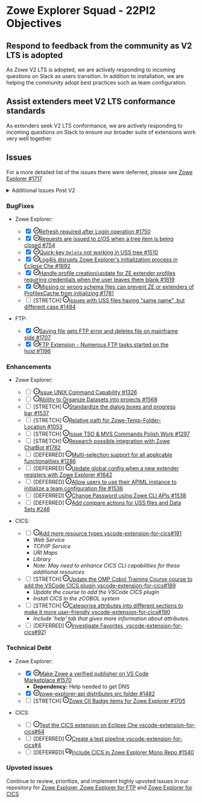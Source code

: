 # Zowe Explorer Squad - 22PI2 Objectives

## Respond to feedback from the community as V2 LTS is adopted

As Zowe V2 LTS is adopted, we are actively responding to incoming questions on Slack as users transition. In addition to installation, we are helping the community adopt best practices such as team configuration.

## Assist extenders meet V2 LTS conformance standards

As extenders seek V2 LTS conformance, we are actively responding to incoming questions on Slack to ensure our broader suite of extensions work very well together.

## Issues

For a more detailed list of the issues there were deferred, please see [Zowe Explorer #1717](https://github.com/zowe/vscode-extension-for-zowe/issues/1717)

<td class="d-block comment-body markdown-body  js-comment-body">
          <details>
 <summary>Additional Issues Post V2</summary>
<ul class="contains-task-list">
<li class="task-list-item enabled position-relative border-right-0" draggable="false">
  <input type="checkbox" id="" class="task-list-item-checkbox" checked=""> <span class="reference"><svg class="octicon octicon-issue-closed closed mr-1" title="Closed" viewBox="0 0 16 16" version="1.1" width="16" height="16" aria-hidden="true"><path d="M11.28 6.78a.75.75 0 00-1.06-1.06L7.25 8.69 5.78 7.22a.75.75 0 00-1.06 1.06l2 2a.75.75 0 001.06 0l3.5-3.5z"></path><path fill-rule="evenodd" d="M16 8A8 8 0 110 8a8 8 0 0116 0zm-1.5 0a6.5 6.5 0 11-13 0 6.5 6.5 0 0113 0z"></path></svg><a class="issue-link js-issue-link ghh-issue-x tooltipstered" data-error-text="Failed to load title" data-id="1193784468" data-permission-text="Title is private" data-url="https://github.com/zowe/vscode-extension-for-zowe/issues/1732" data-hovercard-type="issue" href="https://github.com/zowe/vscode-extension-for-zowe/issues/1732" style="box-shadow: transparent 0px 0px;">Error encountered when saving USS file<span class="issue-shorthand">&nbsp;#1732</span></a></span></li>
<li class="task-list-item enabled position-relative border-right-0">
  <input type="checkbox" id="" class="task-list-item-checkbox" checked=""> <span class="reference"><svg class="octicon octicon-git-merge merged color-fg-done mr-1" title="Merged" viewBox="0 0 16 16" version="1.1" width="16" height="16" aria-hidden="true"><path fill-rule="evenodd" d="M5 3.254V3.25v.005a.75.75 0 110-.005v.004zm.45 1.9a2.25 2.25 0 10-1.95.218v5.256a2.25 2.25 0 101.5 0V7.123A5.735 5.735 0 009.25 9h1.378a2.251 2.251 0 100-1.5H9.25a4.25 4.25 0 01-3.8-2.346zM12.75 9a.75.75 0 100-1.5.75.75 0 000 1.5zm-8.5 4.5a.75.75 0 100-1.5.75.75 0 000 1.5z"></path></svg><a class="issue-link js-issue-link ghh-issue-x tooltipstered" data-error-text="Failed to load title" data-id="1175507279" data-permission-text="Title is private" data-url="https://github.com/zowe/vscode-extension-for-zowe/issues/1701" data-hovercard-type="pull_request" href="https://github.com/zowe/vscode-extension-for-zowe/pull/1701" style="box-shadow: transparent 0px 0px;">Fix error showing when opening a job file for extenders<span class="issue-shorthand">&nbsp;#1701</span></a></span></li>
<li class="task-list-item enabled position-relative border-right-0">
  <input type="checkbox" id="" class="task-list-item-checkbox" checked=""> <span class="reference"><svg class="octicon octicon-git-merge merged color-fg-done mr-1" title="Merged" viewBox="0 0 16 16" version="1.1" width="16" height="16" aria-hidden="true"><path fill-rule="evenodd" d="M5 3.254V3.25v.005a.75.75 0 110-.005v.004zm.45 1.9a2.25 2.25 0 10-1.95.218v5.256a2.25 2.25 0 101.5 0V7.123A5.735 5.735 0 009.25 9h1.378a2.251 2.251 0 100-1.5H9.25a4.25 4.25 0 01-3.8-2.346zM12.75 9a.75.75 0 100-1.5.75.75 0 000 1.5zm-8.5 4.5a.75.75 0 100-1.5.75.75 0 000 1.5z"></path></svg><a class="issue-link js-issue-link ghh-issue-x tooltipstered" data-error-text="Failed to load title" data-id="1225441870" data-permission-text="Title is private" data-url="https://github.com/zowe/vscode-extension-for-zowe/issues/1780" data-hovercard-type="pull_request" href="https://github.com/zowe/vscode-extension-for-zowe/pull/1780" style="box-shadow: transparent 0px 0px;">Remove duplicate jobs for extenders<span class="issue-shorthand">&nbsp;#1780</span></a></span></li>
<li class="task-list-item enabled position-relative border-right-0">
  <input type="checkbox" id="" class="task-list-item-checkbox" checked=""> <span class="reference"><svg class="octicon octicon-issue-closed closed mr-1" title="Closed" viewBox="0 0 16 16" version="1.1" width="16" height="16" aria-hidden="true"><path d="M11.28 6.78a.75.75 0 00-1.06-1.06L7.25 8.69 5.78 7.22a.75.75 0 00-1.06 1.06l2 2a.75.75 0 001.06 0l3.5-3.5z"></path><path fill-rule="evenodd" d="M16 8A8 8 0 110 8a8 8 0 0116 0zm-1.5 0a6.5 6.5 0 11-13 0 6.5 6.5 0 0113 0z"></path></svg><a class="issue-link js-issue-link ghh-issue-x tooltipstered" data-error-text="Failed to load title" data-id="1228566873" data-permission-text="Title is private" data-url="https://github.com/zowe/vscode-extension-for-zowe/issues/1789" data-hovercard-type="issue" href="https://github.com/zowe/vscode-extension-for-zowe/issues/1789" style="box-shadow: transparent 0px 0px;">Zowe CLI V2 - Cannot set properties of undefined (setting 'encodings')<span class="issue-shorthand">&nbsp;#1789</span></a></span></li>
<li class="task-list-item enabled position-relative border-right-0">
  <input type="checkbox" id="" class="task-list-item-checkbox" checked=""> <span class="reference"><svg class="octicon octicon-issue-closed closed mr-1" title="Closed" viewBox="0 0 16 16" version="1.1" width="16" height="16" aria-hidden="true"><path d="M11.28 6.78a.75.75 0 00-1.06-1.06L7.25 8.69 5.78 7.22a.75.75 0 00-1.06 1.06l2 2a.75.75 0 001.06 0l3.5-3.5z"></path><path fill-rule="evenodd" d="M16 8A8 8 0 110 8a8 8 0 0116 0zm-1.5 0a6.5 6.5 0 11-13 0 6.5 6.5 0 0113 0z"></path></svg><a class="issue-link js-issue-link ghh-issue-x tooltipstered" data-error-text="Failed to load title" data-id="1220731720" data-permission-text="Title is private" data-url="https://github.com/zowe/vscode-extension-for-zowe/issues/1774" data-hovercard-type="issue" href="https://github.com/zowe/vscode-extension-for-zowe/issues/1774" style="box-shadow: transparent 0px 0px;">Add Session Profile broken in Theia<span class="issue-shorthand">&nbsp;#1774</span></a></span></li>
<li class="task-list-item enabled position-relative border-right-0">
  <input type="checkbox" id="" class="task-list-item-checkbox" checked=""> <span class="reference"><svg class="octicon octicon-git-merge merged color-fg-done mr-1" title="Merged" viewBox="0 0 16 16" version="1.1" width="16" height="16" aria-hidden="true"><path fill-rule="evenodd" d="M5 3.254V3.25v.005a.75.75 0 110-.005v.004zm.45 1.9a2.25 2.25 0 10-1.95.218v5.256a2.25 2.25 0 101.5 0V7.123A5.735 5.735 0 009.25 9h1.378a2.251 2.251 0 100-1.5H9.25a4.25 4.25 0 01-3.8-2.346zM12.75 9a.75.75 0 100-1.5.75.75 0 000 1.5zm-8.5 4.5a.75.75 0 100-1.5.75.75 0 000 1.5z"></path></svg><a class="issue-link js-issue-link ghh-issue-x tooltipstered" data-error-text="Failed to load title" data-id="1223441892" data-permission-text="Title is private" data-url="https://github.com/zowe/vscode-extension-for-zowe/issues/1776" data-hovercard-type="pull_request" href="https://github.com/zowe/vscode-extension-for-zowe/pull/1776" style="box-shadow: transparent 0px 0px;">Improve activation errors and team config logging<span class="issue-shorthand">&nbsp;#1776</span></a></span></li>
<li class="task-list-item enabled position-relative border-right-0">
  <input type="checkbox" id="" class="task-list-item-checkbox" checked=""> FTP: <span class="reference"><svg class="octicon octicon-git-merge merged color-fg-done mr-1" title="Merged" viewBox="0 0 16 16" version="1.1" width="16" height="16" aria-hidden="true"><path fill-rule="evenodd" d="M5 3.254V3.25v.005a.75.75 0 110-.005v.004zm.45 1.9a2.25 2.25 0 10-1.95.218v5.256a2.25 2.25 0 101.5 0V7.123A5.735 5.735 0 009.25 9h1.378a2.251 2.251 0 100-1.5H9.25a4.25 4.25 0 01-3.8-2.346zM12.75 9a.75.75 0 100-1.5.75.75 0 000 1.5zm-8.5 4.5a.75.75 0 100-1.5.75.75 0 000 1.5z"></path></svg><a class="issue-link js-issue-link ghh-issue-x tooltipstered" data-error-text="Failed to load title" data-id="1238314163" data-permission-text="Title is private" data-url="https://github.com/zowe/vscode-extension-for-zowe/issues/1813" data-hovercard-type="pull_request" href="https://github.com/zowe/vscode-extension-for-zowe/pull/1813" style="box-shadow: transparent 0px 0px;">fix uss etag<span class="issue-shorthand">&nbsp;#1813</span></a></span></li>
<li class="task-list-item enabled position-relative border-right-0">
  <input type="checkbox" id="" class="task-list-item-checkbox" checked=""> <span class="reference"><svg class="octicon octicon-git-merge merged color-fg-done mr-1" title="Merged" viewBox="0 0 16 16" version="1.1" width="16" height="16" aria-hidden="true"><path fill-rule="evenodd" d="M5 3.254V3.25v.005a.75.75 0 110-.005v.004zm.45 1.9a2.25 2.25 0 10-1.95.218v5.256a2.25 2.25 0 101.5 0V7.123A5.735 5.735 0 009.25 9h1.378a2.251 2.251 0 100-1.5H9.25a4.25 4.25 0 01-3.8-2.346zM12.75 9a.75.75 0 100-1.5.75.75 0 000 1.5zm-8.5 4.5a.75.75 0 100-1.5.75.75 0 000 1.5z"></path></svg><a class="issue-link js-issue-link ghh-issue-x tooltipstered" data-error-text="Failed to load title" data-id="1234076584" data-permission-text="Title is private" data-url="https://github.com/zowe/vscode-extension-for-zowe/issues/1801" data-hovercard-type="pull_request" href="https://github.com/zowe/vscode-extension-for-zowe/pull/1801" style="box-shadow: transparent 0px 0px;">TSO fix for using config file<span class="issue-shorthand">&nbsp;#1801</span></a></span></li>
<li class="task-list-item enabled position-relative border-right-0">
  <input type="checkbox" id="" class="task-list-item-checkbox" checked=""> <span class="reference"><svg class="octicon octicon-git-merge merged color-fg-done mr-1" title="Merged" viewBox="0 0 16 16" version="1.1" width="16" height="16" aria-hidden="true"><path fill-rule="evenodd" d="M5 3.254V3.25v.005a.75.75 0 110-.005v.004zm.45 1.9a2.25 2.25 0 10-1.95.218v5.256a2.25 2.25 0 101.5 0V7.123A5.735 5.735 0 009.25 9h1.378a2.251 2.251 0 100-1.5H9.25a4.25 4.25 0 01-3.8-2.346zM12.75 9a.75.75 0 100-1.5.75.75 0 000 1.5zm-8.5 4.5a.75.75 0 100-1.5.75.75 0 000 1.5z"></path></svg><a class="issue-link js-issue-link ghh-issue-x tooltipstered" data-error-text="Failed to load title" data-id="1234364834" data-permission-text="Title is private" data-url="https://github.com/zowe/vscode-extension-for-zowe/issues/1803" data-hovercard-type="pull_request" href="https://github.com/zowe/vscode-extension-for-zowe/pull/1803" style="box-shadow: transparent 0px 0px;">fix(profiles): Avoid replacing the <code>loadedConfig</code> in favor of using <code>getZoweDir</code><span class="issue-shorthand">&nbsp;#1803</span></a></span></li>
<li class="task-list-item enabled position-relative border-right-0">
  <input type="checkbox" id="" class="task-list-item-checkbox" checked=""> <span class="reference"><svg class="octicon octicon-git-merge merged color-fg-done mr-1" title="Merged" viewBox="0 0 16 16" version="1.1" width="16" height="16" aria-hidden="true"><path fill-rule="evenodd" d="M5 3.254V3.25v.005a.75.75 0 110-.005v.004zm.45 1.9a2.25 2.25 0 10-1.95.218v5.256a2.25 2.25 0 101.5 0V7.123A5.735 5.735 0 009.25 9h1.378a2.251 2.251 0 100-1.5H9.25a4.25 4.25 0 01-3.8-2.346zM12.75 9a.75.75 0 100-1.5.75.75 0 000 1.5zm-8.5 4.5a.75.75 0 100-1.5.75.75 0 000 1.5z"></path></svg><a class="issue-link js-issue-link ghh-issue-x tooltipstered" data-error-text="Failed to load title" data-id="1237367093" data-permission-text="Title is private" data-url="https://github.com/zowe/vscode-extension-for-zowe/issues/1811" data-hovercard-type="pull_request" href="https://github.com/zowe/vscode-extension-for-zowe/pull/1811" style="box-shadow: transparent 0px 0px;">fix(uss-tree): Fix <code>getSessionNode</code> from USS tree<span class="issue-shorthand">&nbsp;#1811</span></a></span></li>
<li class="task-list-item enabled position-relative border-right-0">
  <input type="checkbox" id="" class="task-list-item-checkbox" checked=""> <span class="reference"><svg class="octicon octicon-git-merge merged color-fg-done mr-1" title="Merged" viewBox="0 0 16 16" version="1.1" width="16" height="16" aria-hidden="true"><path fill-rule="evenodd" d="M5 3.254V3.25v.005a.75.75 0 110-.005v.004zm.45 1.9a2.25 2.25 0 10-1.95.218v5.256a2.25 2.25 0 101.5 0V7.123A5.735 5.735 0 009.25 9h1.378a2.251 2.251 0 100-1.5H9.25a4.25 4.25 0 01-3.8-2.346zM12.75 9a.75.75 0 100-1.5.75.75 0 000 1.5zm-8.5 4.5a.75.75 0 100-1.5.75.75 0 000 1.5z"></path></svg><a class="issue-link js-issue-link ghh-issue-x tooltipstered" data-error-text="Failed to load title" data-id="1245615658" data-permission-text="Title is private" data-url="https://github.com/zowe/vscode-extension-for-zowe/issues/1819" data-hovercard-type="pull_request" href="https://github.com/zowe/vscode-extension-for-zowe/pull/1819" style="box-shadow: transparent 0px 0px;">fix(vuln): Update dev dependencies<span class="issue-shorthand">&nbsp;#1819</span></a></span></li>
<li class="task-list-item enabled position-relative border-right-0">
  <input type="checkbox" id="" class="task-list-item-checkbox" checked=""> <span class="reference"><svg class="octicon octicon-git-merge merged color-fg-done mr-1" title="Merged" viewBox="0 0 16 16" version="1.1" width="16" height="16" aria-hidden="true"><path fill-rule="evenodd" d="M5 3.254V3.25v.005a.75.75 0 110-.005v.004zm.45 1.9a2.25 2.25 0 10-1.95.218v5.256a2.25 2.25 0 101.5 0V7.123A5.735 5.735 0 009.25 9h1.378a2.251 2.251 0 100-1.5H9.25a4.25 4.25 0 01-3.8-2.346zM12.75 9a.75.75 0 100-1.5.75.75 0 000 1.5zm-8.5 4.5a.75.75 0 100-1.5.75.75 0 000 1.5z"></path></svg><a class="issue-link js-issue-link ghh-issue-x tooltipstered" data-error-text="Failed to load title" data-id="1253538641" data-permission-text="Title is private" data-url="https://github.com/zowe/vscode-extension-for-zowe/issues/1824" data-hovercard-type="pull_request" href="https://github.com/zowe/vscode-extension-for-zowe/pull/1824" style="box-shadow: transparent 0px 0px;">fix(validate profile) Extra space in the dialog box text<span class="issue-shorthand">&nbsp;#1824</span></a></span></li>
<li class="task-list-item enabled position-relative border-right-0">
  <input type="checkbox" id="" class="task-list-item-checkbox" checked=""> <span class="reference"><svg class="octicon octicon-git-merge merged color-fg-done mr-1" title="Merged" viewBox="0 0 16 16" version="1.1" width="16" height="16" aria-hidden="true"><path fill-rule="evenodd" d="M5 3.254V3.25v.005a.75.75 0 110-.005v.004zm.45 1.9a2.25 2.25 0 10-1.95.218v5.256a2.25 2.25 0 101.5 0V7.123A5.735 5.735 0 009.25 9h1.378a2.251 2.251 0 100-1.5H9.25a4.25 4.25 0 01-3.8-2.346zM12.75 9a.75.75 0 100-1.5.75.75 0 000 1.5zm-8.5 4.5a.75.75 0 100-1.5.75.75 0 000 1.5z"></path></svg><a class="issue-link js-issue-link ghh-issue-x tooltipstered" data-error-text="Failed to load title" data-id="1251185659" data-permission-text="Title is private" data-url="https://github.com/zowe/vscode-extension-for-zowe/issues/1823" data-hovercard-type="pull_request" href="https://github.com/zowe/vscode-extension-for-zowe/pull/1823" style="box-shadow: transparent 0px 0px;">Fix credentials not being saved to Profile Cache<span class="issue-shorthand">&nbsp;#1823</span></a></span></li>
<li class="task-list-item enabled position-relative border-right-0">
  <input type="checkbox" id="" class="task-list-item-checkbox" checked=""> <span class="reference"><svg class="octicon octicon-git-merge merged color-fg-done mr-1" title="Merged" viewBox="0 0 16 16" version="1.1" width="16" height="16" aria-hidden="true"><path fill-rule="evenodd" d="M5 3.254V3.25v.005a.75.75 0 110-.005v.004zm.45 1.9a2.25 2.25 0 10-1.95.218v5.256a2.25 2.25 0 101.5 0V7.123A5.735 5.735 0 009.25 9h1.378a2.251 2.251 0 100-1.5H9.25a4.25 4.25 0 01-3.8-2.346zM12.75 9a.75.75 0 100-1.5.75.75 0 000 1.5zm-8.5 4.5a.75.75 0 100-1.5.75.75 0 000 1.5z"></path></svg><a class="issue-link js-issue-link ghh-issue-x tooltipstered" data-error-text="Failed to load title" data-id="1249688370" data-permission-text="Title is private" data-url="https://github.com/zowe/vscode-extension-for-zowe/issues/1822" data-hovercard-type="pull_request" href="https://github.com/zowe/vscode-extension-for-zowe/pull/1822" style="box-shadow: transparent 0px 0px;">Add pop up message for Che refresh issue<span class="issue-shorthand">&nbsp;#1822</span></a></span></li>
<li class="task-list-item enabled position-relative border-right-0">
  <input type="checkbox" id="" class="task-list-item-checkbox" checked=""> <span class="reference"><svg class="octicon octicon-git-merge merged color-fg-done mr-1" title="Merged" viewBox="0 0 16 16" version="1.1" width="16" height="16" aria-hidden="true"><path fill-rule="evenodd" d="M5 3.254V3.25v.005a.75.75 0 110-.005v.004zm.45 1.9a2.25 2.25 0 10-1.95.218v5.256a2.25 2.25 0 101.5 0V7.123A5.735 5.735 0 009.25 9h1.378a2.251 2.251 0 100-1.5H9.25a4.25 4.25 0 01-3.8-2.346zM12.75 9a.75.75 0 100-1.5.75.75 0 000 1.5zm-8.5 4.5a.75.75 0 100-1.5.75.75 0 000 1.5z"></path></svg><a class="issue-link js-issue-link ghh-issue-x tooltipstered" data-error-text="Failed to load title" data-id="1247957540" data-permission-text="Title is private" data-url="https://github.com/zowe/vscode-extension-for-zowe/issues/1821" data-hovercard-type="pull_request" href="https://github.com/zowe/vscode-extension-for-zowe/pull/1821" style="box-shadow: transparent 0px 0px;">fix(uss-tree) Quick-key Delete not working in USS tree #1510<span class="issue-shorthand">&nbsp;#1821</span></a></span></li>
<li class="task-list-item enabled position-relative border-right-0">
  <input type="checkbox" id="" class="task-list-item-checkbox" checked=""> <span class="reference"><svg class="octicon octicon-issue-closed closed mr-1" title="Closed" viewBox="0 0 16 16" version="1.1" width="16" height="16" aria-hidden="true"><path d="M11.28 6.78a.75.75 0 00-1.06-1.06L7.25 8.69 5.78 7.22a.75.75 0 00-1.06 1.06l2 2a.75.75 0 001.06 0l3.5-3.5z"></path><path fill-rule="evenodd" d="M16 8A8 8 0 110 8a8 8 0 0116 0zm-1.5 0a6.5 6.5 0 11-13 0 6.5 6.5 0 0113 0z"></path></svg><a class="issue-link js-issue-link ghh-issue-x tooltipstered" data-error-text="Failed to load title" data-id="1130905092" data-permission-text="Title is private" data-url="https://github.com/zowe/vscode-extension-for-zowe/issues/1665" data-hovercard-type="issue" href="https://github.com/zowe/vscode-extension-for-zowe/issues/1665" style="box-shadow: transparent 0px 0px;">Theia test breaking with Theia 1.22.1<span class="issue-shorthand">&nbsp;#1665</span></a></span></li>
<li class="task-list-item enabled position-relative border-right-0">
  <input type="checkbox" id="" class="task-list-item-checkbox" checked=""> <span class="reference"><svg class="octicon octicon-issue-closed closed mr-1" title="Closed" viewBox="0 0 16 16" version="1.1" width="16" height="16" aria-hidden="true"><path d="M11.28 6.78a.75.75 0 00-1.06-1.06L7.25 8.69 5.78 7.22a.75.75 0 00-1.06 1.06l2 2a.75.75 0 001.06 0l3.5-3.5z"></path><path fill-rule="evenodd" d="M16 8A8 8 0 110 8a8 8 0 0116 0zm-1.5 0a6.5 6.5 0 11-13 0 6.5 6.5 0 0113 0z"></path></svg><a class="issue-link js-issue-link ghh-issue-x tooltipstered" data-error-text="Failed to load title" data-id="1264975155" data-permission-text="Title is private" data-url="https://github.com/zowe/vscode-extension-for-zowe/issues/1840" data-hovercard-type="issue" href="https://github.com/zowe/vscode-extension-for-zowe/issues/1840" style="box-shadow: transparent 0px 0px;">APIML token always stored in plain text after a login operation<span class="issue-shorthand">&nbsp;#1840</span></a></span></li>
<li class="task-list-item enabled position-relative border-right-0">
  <input type="checkbox" id="" class="task-list-item-checkbox" checked=""> <span class="reference"><svg class="octicon octicon-issue-closed closed mr-1" title="Closed" viewBox="0 0 16 16" version="1.1" width="16" height="16" aria-hidden="true"><path d="M11.28 6.78a.75.75 0 00-1.06-1.06L7.25 8.69 5.78 7.22a.75.75 0 00-1.06 1.06l2 2a.75.75 0 001.06 0l3.5-3.5z"></path><path fill-rule="evenodd" d="M16 8A8 8 0 110 8a8 8 0 0116 0zm-1.5 0a6.5 6.5 0 11-13 0 6.5 6.5 0 0113 0z"></path></svg><a class="issue-link js-issue-link ghh-issue-x tooltipstered" data-error-text="Failed to load title" data-id="1261768728" data-permission-text="Title is private" data-url="https://github.com/zowe/vscode-extension-for-zowe/issues/1827" data-hovercard-type="issue" href="https://github.com/zowe/vscode-extension-for-zowe/issues/1827" style="box-shadow: transparent 0px 0px;">Prevent errors when <code>promptCredentials</code> operation is cancelled<span class="issue-shorthand">&nbsp;#1827</span></a></span></li>
<li class="task-list-item enabled position-relative border-right-0">
  <input type="checkbox" id="" class="task-list-item-checkbox" checked=""> <span class="reference"><svg class="octicon octicon-issue-closed closed mr-1" title="Closed" viewBox="0 0 16 16" version="1.1" width="16" height="16" aria-hidden="true"><path d="M11.28 6.78a.75.75 0 00-1.06-1.06L7.25 8.69 5.78 7.22a.75.75 0 00-1.06 1.06l2 2a.75.75 0 001.06 0l3.5-3.5z"></path><path fill-rule="evenodd" d="M16 8A8 8 0 110 8a8 8 0 0116 0zm-1.5 0a6.5 6.5 0 11-13 0 6.5 6.5 0 0113 0z"></path></svg><a class="issue-link js-issue-link ghh-issue-x tooltipstered" data-error-text="Failed to load title" data-id="1235537761" data-permission-text="Title is private" data-url="https://github.com/zowe/vscode-extension-for-zowe/issues/1804" data-hovercard-type="issue" href="https://github.com/zowe/vscode-extension-for-zowe/issues/1804" style="box-shadow: transparent 0px 0px;">Update profile does not work when non-secure credentials are missing in the first place<span class="issue-shorthand">&nbsp;#1804</span></a></span></li>
<li class="task-list-item enabled position-relative border-right-0">
  <input type="checkbox" id="" class="task-list-item-checkbox" checked=""> <span class="reference"><svg class="octicon octicon-issue-closed closed mr-1" title="Closed" viewBox="0 0 16 16" version="1.1" width="16" height="16" aria-hidden="true"><path d="M11.28 6.78a.75.75 0 00-1.06-1.06L7.25 8.69 5.78 7.22a.75.75 0 00-1.06 1.06l2 2a.75.75 0 001.06 0l3.5-3.5z"></path><path fill-rule="evenodd" d="M16 8A8 8 0 110 8a8 8 0 0116 0zm-1.5 0a6.5 6.5 0 11-13 0 6.5 6.5 0 0113 0z"></path></svg><a class="issue-link js-issue-link ghh-issue-x tooltipstered" data-error-text="Failed to load title" data-id="1257006639" data-permission-text="Title is private" data-url="https://github.com/zowe/vscode-extension-for-zowe/issues/1826" data-hovercard-type="issue" href="https://github.com/zowe/vscode-extension-for-zowe/issues/1826" style="box-shadow: transparent 0px 0px;">zowe.extRefresh keybinding is conflicting with existing keybindings <span class="issue-shorthand">&nbsp;#1826</span></a></span></li>
<li class="task-list-item enabled position-relative border-right-0">
  <input type="checkbox" id="" class="task-list-item-checkbox" checked=""> <span class="reference"><svg class="octicon octicon-issue-closed closed mr-1" title="Closed" viewBox="0 0 16 16" version="1.1" width="16" height="16" aria-hidden="true"><path d="M11.28 6.78a.75.75 0 00-1.06-1.06L7.25 8.69 5.78 7.22a.75.75 0 00-1.06 1.06l2 2a.75.75 0 001.06 0l3.5-3.5z"></path><path fill-rule="evenodd" d="M16 8A8 8 0 110 8a8 8 0 0116 0zm-1.5 0a6.5 6.5 0 11-13 0 6.5 6.5 0 0113 0z"></path></svg><a class="issue-link js-issue-link ghh-issue-x tooltipstered" data-error-text="Failed to load title" data-id="1209002179" data-permission-text="Title is private" data-url="https://github.com/zowe/vscode-extension-for-zowe/issues/1751" data-hovercard-type="issue" href="https://github.com/zowe/vscode-extension-for-zowe/issues/1751" style="box-shadow: transparent 0px 0px;">Submitted job hyperlink will not open for v2 profile that hasn't been in Jobs tree yet<span class="issue-shorthand">&nbsp;#1751</span></a></span></li>
<li class="task-list-item enabled position-relative border-right-0">
  <input type="checkbox" id="" class="task-list-item-checkbox" checked=""> <span class="reference"><svg class="octicon octicon-issue-closed closed mr-1" title="Closed" viewBox="0 0 16 16" version="1.1" width="16" height="16" aria-hidden="true"><path d="M11.28 6.78a.75.75 0 00-1.06-1.06L7.25 8.69 5.78 7.22a.75.75 0 00-1.06 1.06l2 2a.75.75 0 001.06 0l3.5-3.5z"></path><path fill-rule="evenodd" d="M16 8A8 8 0 110 8a8 8 0 0116 0zm-1.5 0a6.5 6.5 0 11-13 0 6.5 6.5 0 0113 0z"></path></svg><a class="issue-link js-issue-link ghh-issue-x tooltipstered" data-error-text="Failed to load title" data-id="1232945654" data-permission-text="Title is private" data-url="https://github.com/zowe/vscode-extension-for-zowe/issues/1799" data-hovercard-type="issue" href="https://github.com/zowe/vscode-extension-for-zowe/issues/1799" style="box-shadow: transparent 0px 0px;">Update Credentials does not load new password into profiles cache with v2 profiles<span class="issue-shorthand">&nbsp;#1799</span></a></span></li>
<li class="task-list-item enabled position-relative border-right-0">
  <input type="checkbox" id="" class="task-list-item-checkbox" checked=""> <span class="reference"><svg class="octicon octicon-issue-closed closed mr-1" title="Closed" viewBox="0 0 16 16" version="1.1" width="16" height="16" aria-hidden="true"><path d="M11.28 6.78a.75.75 0 00-1.06-1.06L7.25 8.69 5.78 7.22a.75.75 0 00-1.06 1.06l2 2a.75.75 0 001.06 0l3.5-3.5z"></path><path fill-rule="evenodd" d="M16 8A8 8 0 110 8a8 8 0 0116 0zm-1.5 0a6.5 6.5 0 11-13 0 6.5 6.5 0 0113 0z"></path></svg><a class="issue-link js-issue-link ghh-issue-x tooltipstered" data-error-text="Failed to load title" data-id="1264990351" data-permission-text="Title is private" data-url="https://github.com/zowe/vscode-extension-for-zowe/issues/1842" data-hovercard-type="issue" href="https://github.com/zowe/vscode-extension-for-zowe/issues/1842" style="box-shadow: transparent 0px 0px;">ZE-API(imperative-import): Use the imperative instance provided by the CLI package<span class="issue-shorthand">&nbsp;#1842</span></a></span></li>
<li class="task-list-item enabled position-relative border-right-0">
  <input type="checkbox" id="" class="task-list-item-checkbox" checked=""> <span class="reference"><svg class="octicon octicon-issue-closed closed mr-1" title="Closed" viewBox="0 0 16 16" version="1.1" width="16" height="16" aria-hidden="true"><path d="M11.28 6.78a.75.75 0 00-1.06-1.06L7.25 8.69 5.78 7.22a.75.75 0 00-1.06 1.06l2 2a.75.75 0 001.06 0l3.5-3.5z"></path><path fill-rule="evenodd" d="M16 8A8 8 0 110 8a8 8 0 0116 0zm-1.5 0a6.5 6.5 0 11-13 0 6.5 6.5 0 0113 0z"></path></svg><a class="issue-link js-issue-link ghh-issue-x tooltipstered" data-error-text="Failed to load title" data-id="1264987878" data-permission-text="Title is private" data-url="https://github.com/zowe/vscode-extension-for-zowe/issues/1841" data-hovercard-type="issue" href="https://github.com/zowe/vscode-extension-for-zowe/issues/1841" style="box-shadow: transparent 0px 0px;">ZE-API(license): License file should be included as par of the deliverable<span class="issue-shorthand">&nbsp;#1841</span></a></span></li>
<li class="task-list-item enabled position-relative border-right-0">
  <input type="checkbox" id="" class="task-list-item-checkbox" checked=""> <span class="reference"><svg class="octicon octicon-git-merge merged color-fg-done mr-1" title="Merged" viewBox="0 0 16 16" version="1.1" width="16" height="16" aria-hidden="true"><path fill-rule="evenodd" d="M5 3.254V3.25v.005a.75.75 0 110-.005v.004zm.45 1.9a2.25 2.25 0 10-1.95.218v5.256a2.25 2.25 0 101.5 0V7.123A5.735 5.735 0 009.25 9h1.378a2.251 2.251 0 100-1.5H9.25a4.25 4.25 0 01-3.8-2.346zM12.75 9a.75.75 0 100-1.5.75.75 0 000 1.5zm-8.5 4.5a.75.75 0 100-1.5.75.75 0 000 1.5z"></path></svg><a class="issue-link js-issue-link ghh-issue-x tooltipstered" data-error-text="Failed to load title" data-id="1263884977" data-permission-text="Title is private" data-url="https://github.com/zowe/vscode-extension-for-zowe/issues/1837" data-hovercard-type="pull_request" href="https://github.com/zowe/vscode-extension-for-zowe/pull/1837" style="box-shadow: transparent 0px 0px;">feat: Refresh JES spool file content via menu action<span class="issue-shorthand">&nbsp;#1837</span></a></span></li>
</ul>
</details>
<h3 dir="auto">BugFixes</h3>
<ul dir="auto">
<li>
<p dir="auto">Zowe Explorer:</p>
<ul class="contains-task-list">
<li class="task-list-item enabled position-relative border-right-0" draggable="false">
  <input type="checkbox" id="" class="task-list-item-checkbox" checked=""> <span class="reference"><svg class="octicon octicon-issue-closed closed mr-1" title="Closed" viewBox="0 0 16 16" version="1.1" width="16" height="16" aria-hidden="true"><path d="M11.28 6.78a.75.75 0 00-1.06-1.06L7.25 8.69 5.78 7.22a.75.75 0 00-1.06 1.06l2 2a.75.75 0 001.06 0l3.5-3.5z"></path><path fill-rule="evenodd" d="M16 8A8 8 0 110 8a8 8 0 0116 0zm-1.5 0a6.5 6.5 0 11-13 0 6.5 6.5 0 0113 0z"></path></svg><a class="issue-link js-issue-link ghh-issue-x tooltipstered" data-error-text="Failed to load title" data-id="1207022349" data-permission-text="Title is private" data-url="https://github.com/zowe/vscode-extension-for-zowe/issues/1750" data-hovercard-type="issue" href="https://github.com/zowe/vscode-extension-for-zowe/issues/1750" style="box-shadow: transparent 0px 0px;">Refresh required after Login operation<span class="issue-shorthand">&nbsp;#1750</span></a></span></li>
<li class="task-list-item enabled position-relative border-right-0" draggable="false">
  <input type="checkbox" id="" class="task-list-item-checkbox" checked=""> <span class="reference"><svg class="octicon octicon-issue-closed closed mr-1" title="Closed" viewBox="0 0 16 16" version="1.1" width="16" height="16" aria-hidden="true"><path d="M11.28 6.78a.75.75 0 00-1.06-1.06L7.25 8.69 5.78 7.22a.75.75 0 00-1.06 1.06l2 2a.75.75 0 001.06 0l3.5-3.5z"></path><path fill-rule="evenodd" d="M16 8A8 8 0 110 8a8 8 0 0116 0zm-1.5 0a6.5 6.5 0 11-13 0 6.5 6.5 0 0113 0z"></path></svg><a class="issue-link js-issue-link ghh-issue-x tooltipstered" data-error-text="Failed to load title" data-id="609141774" data-permission-text="Title is private" data-url="https://github.com/zowe/vscode-extension-for-zowe/issues/754" data-hovercard-type="issue" href="https://github.com/zowe/vscode-extension-for-zowe/issues/754" style="box-shadow: transparent 0px 0px;">Requests are issued to z/OS when a tree item is being closed<span class="issue-shorthand">&nbsp;#754</span></a></span></li>
<li class="task-list-item enabled position-relative border-right-0" draggable="false">
  <input type="checkbox" id="" class="task-list-item-checkbox" checked=""> <span class="reference"><svg class="octicon octicon-issue-closed closed mr-1" title="Closed" viewBox="0 0 16 16" version="1.1" width="16" height="16" aria-hidden="true"><path d="M11.28 6.78a.75.75 0 00-1.06-1.06L7.25 8.69 5.78 7.22a.75.75 0 00-1.06 1.06l2 2a.75.75 0 001.06 0l3.5-3.5z"></path><path fill-rule="evenodd" d="M16 8A8 8 0 110 8a8 8 0 0116 0zm-1.5 0a6.5 6.5 0 11-13 0 6.5 6.5 0 0113 0z"></path></svg><a class="issue-link js-issue-link ghh-issue-x tooltipstered" data-error-text="Failed to load title" data-id="1012561938" data-permission-text="Title is private" data-url="https://github.com/zowe/vscode-extension-for-zowe/issues/1510" data-hovercard-type="issue" href="https://github.com/zowe/vscode-extension-for-zowe/issues/1510" style="box-shadow: transparent 0px 0px;">Quick-key <code>Delete</code> not working in USS tree<span class="issue-shorthand">&nbsp;#1510</span></a></span></li>
<li class="task-list-item enabled position-relative border-right-0">
  <input type="checkbox" id="" class="task-list-item-checkbox" checked=""> <span class="reference"><svg class="octicon octicon-issue-closed closed mr-1" title="Closed" viewBox="0 0 16 16" version="1.1" width="16" height="16" aria-hidden="true"><path d="M11.28 6.78a.75.75 0 00-1.06-1.06L7.25 8.69 5.78 7.22a.75.75 0 00-1.06 1.06l2 2a.75.75 0 001.06 0l3.5-3.5z"></path><path fill-rule="evenodd" d="M16 8A8 8 0 110 8a8 8 0 0116 0zm-1.5 0a6.5 6.5 0 11-13 0 6.5 6.5 0 0113 0z"></path></svg><a class="issue-link js-issue-link ghh-issue-x tooltipstered" data-error-text="Failed to load title" data-id="1162874193" data-permission-text="Title is private" data-url="https://github.com/zowe/vscode-extension-for-zowe/issues/1692" data-hovercard-type="issue" href="https://github.com/zowe/vscode-extension-for-zowe/issues/1692" style="box-shadow: transparent 0px 0px;">Log4js disrupts Zowe Explorer's initialization process in Eclipse Che<span class="issue-shorthand">&nbsp;#1692</span></a></span></li>
<li class="task-list-item enabled position-relative border-right-0">
  <input type="checkbox" id="" class="task-list-item-checkbox" checked=""> <span class="reference"><svg class="octicon octicon-issue-closed closed mr-1" title="Closed" viewBox="0 0 16 16" version="1.1" width="16" height="16" aria-hidden="true"><path d="M11.28 6.78a.75.75 0 00-1.06-1.06L7.25 8.69 5.78 7.22a.75.75 0 00-1.06 1.06l2 2a.75.75 0 001.06 0l3.5-3.5z"></path><path fill-rule="evenodd" d="M16 8A8 8 0 110 8a8 8 0 0116 0zm-1.5 0a6.5 6.5 0 11-13 0 6.5 6.5 0 0113 0z"></path></svg><a class="issue-link js-issue-link ghh-issue-x tooltipstered" data-error-text="Failed to load title" data-id="1086864208" data-permission-text="Title is private" data-url="https://github.com/zowe/vscode-extension-for-zowe/issues/1619" data-hovercard-type="issue" href="https://github.com/zowe/vscode-extension-for-zowe/issues/1619" style="box-shadow: transparent 0px 0px;">Handle profile creation/update for ZE extender profiles requiring credentials when the user leaves them blank<span class="issue-shorthand">&nbsp;#1619</span></a></span></li>
<li class="task-list-item enabled position-relative border-right-0">
  <input type="checkbox" id="" class="task-list-item-checkbox" checked=""> <span class="reference"><svg class="octicon octicon-issue-closed closed mr-1" title="Closed" viewBox="0 0 16 16" version="1.1" width="16" height="16" aria-hidden="true"><path d="M11.28 6.78a.75.75 0 00-1.06-1.06L7.25 8.69 5.78 7.22a.75.75 0 00-1.06 1.06l2 2a.75.75 0 001.06 0l3.5-3.5z"></path><path fill-rule="evenodd" d="M16 8A8 8 0 110 8a8 8 0 0116 0zm-1.5 0a6.5 6.5 0 11-13 0 6.5 6.5 0 0113 0z"></path></svg><a class="issue-link js-issue-link ghh-issue-x tooltipstered" data-error-text="Failed to load title" data-id="1227105088" data-permission-text="Title is private" data-url="https://github.com/zowe/vscode-extension-for-zowe/issues/1781" data-hovercard-type="issue" href="https://github.com/zowe/vscode-extension-for-zowe/issues/1781" style="box-shadow: transparent 0px 0px;">Missing or wrong schema files can prevent ZE or extenders of ProfilesCache from initializing<span class="issue-shorthand">&nbsp;#1781</span></a></span></li>
<li class="task-list-item enabled position-relative border-right-0">
  <input type="checkbox" id="" class="task-list-item-checkbox"> [STRETCH] <span class="reference"><svg class="octicon octicon-issue-opened open mr-1" title="Open" viewBox="0 0 16 16" version="1.1" width="16" height="16" aria-hidden="true"><path d="M8 9.5a1.5 1.5 0 100-3 1.5 1.5 0 000 3z"></path><path fill-rule="evenodd" d="M8 0a8 8 0 100 16A8 8 0 008 0zM1.5 8a6.5 6.5 0 1113 0 6.5 6.5 0 01-13 0z"></path></svg><a class="issue-link js-issue-link ghh-issue-x tooltipstered" data-error-text="Failed to load title" data-id="992864020" data-permission-text="Title is private" data-url="https://github.com/zowe/vscode-extension-for-zowe/issues/1484" data-hovercard-type="issue" href="https://github.com/zowe/vscode-extension-for-zowe/issues/1484" style="box-shadow: transparent 0px 0px;">Issues with USS files having "same name", but different case<span class="issue-shorthand">&nbsp;#1484</span></a></span></li>
</ul>
</li>
<li>
<p dir="auto">FTP:</p>
<ul class="contains-task-list">
<li class="task-list-item enabled position-relative border-right-0">
  <input type="checkbox" id="" class="task-list-item-checkbox" checked=""> <span class="reference"><svg class="octicon octicon-issue-closed closed mr-1" title="Closed" viewBox="0 0 16 16" version="1.1" width="16" height="16" aria-hidden="true"><path d="M11.28 6.78a.75.75 0 00-1.06-1.06L7.25 8.69 5.78 7.22a.75.75 0 00-1.06 1.06l2 2a.75.75 0 001.06 0l3.5-3.5z"></path><path fill-rule="evenodd" d="M16 8A8 8 0 110 8a8 8 0 0116 0zm-1.5 0a6.5 6.5 0 11-13 0 6.5 6.5 0 0113 0z"></path></svg><a class="issue-link js-issue-link ghh-issue-x tooltipstered" data-error-text="Failed to load title" data-id="1179858571" data-permission-text="Title is private" data-url="https://github.com/zowe/vscode-extension-for-zowe/issues/1707" data-hovercard-type="issue" href="https://github.com/zowe/vscode-extension-for-zowe/issues/1707" style="box-shadow: transparent 0px 0px;">Saving file gets FTP error and deletes file on mainframe side<span class="issue-shorthand">&nbsp;#1707</span></a></span></li>
<li class="task-list-item enabled position-relative border-right-0">
  <input type="checkbox" id="" class="task-list-item-checkbox" checked=""> <span class="reference"><svg class="octicon octicon-issue-closed closed mr-1" title="Closed" viewBox="0 0 16 16" version="1.1" width="16" height="16" aria-hidden="true"><path d="M11.28 6.78a.75.75 0 00-1.06-1.06L7.25 8.69 5.78 7.22a.75.75 0 00-1.06 1.06l2 2a.75.75 0 001.06 0l3.5-3.5z"></path><path fill-rule="evenodd" d="M16 8A8 8 0 110 8a8 8 0 0116 0zm-1.5 0a6.5 6.5 0 11-13 0 6.5 6.5 0 0113 0z"></path></svg><a class="issue-link js-issue-link ghh-issue-x tooltipstered" data-error-text="Failed to load title" data-id="807316501" data-permission-text="Title is private" data-url="https://github.com/zowe/vscode-extension-for-zowe/issues/1196" data-hovercard-type="issue" href="https://github.com/zowe/vscode-extension-for-zowe/issues/1196" style="box-shadow: transparent 0px 0px;">FTP Extension - Numerous FTP tasks started on the host<span class="issue-shorthand">&nbsp;#1196</span></a></span></li>
</ul>
</li>
</ul>
<h3 dir="auto">Enhancements</h3>
<ul dir="auto">
<li>
<p dir="auto">Zowe Explorer:</p>
<ul class="contains-task-list">
<li class="task-list-item enabled position-relative border-right-0">
  <input type="checkbox" id="" class="task-list-item-checkbox"> <span class="reference"><svg class="octicon octicon-issue-opened open mr-1" title="Open" viewBox="0 0 16 16" version="1.1" width="16" height="16" aria-hidden="true"><path d="M8 9.5a1.5 1.5 0 100-3 1.5 1.5 0 000 3z"></path><path fill-rule="evenodd" d="M8 0a8 8 0 100 16A8 8 0 008 0zM1.5 8a6.5 6.5 0 1113 0 6.5 6.5 0 01-13 0z"></path></svg><a class="issue-link js-issue-link ghh-issue-x tooltipstered" data-error-text="Failed to load title" data-id="896929536" data-permission-text="Title is private" data-url="https://github.com/zowe/vscode-extension-for-zowe/issues/1326" data-hovercard-type="issue" href="https://github.com/zowe/vscode-extension-for-zowe/issues/1326" style="box-shadow: transparent 0px 0px;">Issue UNIX Command Capability<span class="issue-shorthand">&nbsp;#1326</span></a></span></li>
<li class="task-list-item enabled position-relative border-right-0">
  <input type="checkbox" id="" class="task-list-item-checkbox"> <span class="reference"><svg class="octicon octicon-issue-opened open mr-1" title="Open" viewBox="0 0 16 16" version="1.1" width="16" height="16" aria-hidden="true"><path d="M8 9.5a1.5 1.5 0 100-3 1.5 1.5 0 000 3z"></path><path fill-rule="evenodd" d="M8 0a8 8 0 100 16A8 8 0 008 0zM1.5 8a6.5 6.5 0 1113 0 6.5 6.5 0 01-13 0z"></path></svg><a class="issue-link js-issue-link ghh-issue-x tooltipstered" data-error-text="Failed to load title" data-id="1039600959" data-permission-text="Title is private" data-url="https://github.com/zowe/vscode-extension-for-zowe/issues/1568" data-hovercard-type="issue" href="https://github.com/zowe/vscode-extension-for-zowe/issues/1568" style="box-shadow: transparent 0px 0px;">Ability to Organize Datasets into projects<span class="issue-shorthand">&nbsp;#1568</span></a></span></li>
<li class="task-list-item enabled position-relative border-right-0">
  <input type="checkbox" id="" class="task-list-item-checkbox"> [STRETCH] <span class="reference"><svg class="octicon octicon-issue-opened open mr-1" title="Open" viewBox="0 0 16 16" version="1.1" width="16" height="16" aria-hidden="true"><path d="M8 9.5a1.5 1.5 0 100-3 1.5 1.5 0 000 3z"></path><path fill-rule="evenodd" d="M8 0a8 8 0 100 16A8 8 0 008 0zM1.5 8a6.5 6.5 0 1113 0 6.5 6.5 0 01-13 0z"></path></svg><a class="issue-link js-issue-link ghh-issue-x tooltipstered" data-error-text="Failed to load title" data-id="1031493430" data-permission-text="Title is private" data-url="https://github.com/zowe/vscode-extension-for-zowe/issues/1537" data-hovercard-type="issue" href="https://github.com/zowe/vscode-extension-for-zowe/issues/1537" style="box-shadow: transparent 0px 0px;">Standardize the dialog boxes and progress bar<span class="issue-shorthand">&nbsp;#1537</span></a></span></li>
<li class="task-list-item enabled position-relative border-right-0">
  <input type="checkbox" id="" class="task-list-item-checkbox"> [STRETCH] <span class="reference"><svg class="octicon octicon-issue-opened open mr-1" title="Open" viewBox="0 0 16 16" version="1.1" width="16" height="16" aria-hidden="true"><path d="M8 9.5a1.5 1.5 0 100-3 1.5 1.5 0 000 3z"></path><path fill-rule="evenodd" d="M8 0a8 8 0 100 16A8 8 0 008 0zM1.5 8a6.5 6.5 0 1113 0 6.5 6.5 0 01-13 0z"></path></svg><a class="issue-link js-issue-link ghh-issue-x tooltipstered" data-error-text="Failed to load title" data-id="729650157" data-permission-text="Title is private" data-url="https://github.com/zowe/vscode-extension-for-zowe/issues/1053" data-hovercard-type="issue" href="https://github.com/zowe/vscode-extension-for-zowe/issues/1053" style="box-shadow: transparent 0px 0px;">Relative path for Zowe-Temp-Folder-Location<span class="issue-shorthand">&nbsp;#1053</span></a></span></li>
<li class="task-list-item enabled position-relative border-right-0">
  <input type="checkbox" id="" class="task-list-item-checkbox"> [STRETCH] <span class="reference"><svg class="octicon octicon-issue-opened open mr-1" title="Open" viewBox="0 0 16 16" version="1.1" width="16" height="16" aria-hidden="true"><path d="M8 9.5a1.5 1.5 0 100-3 1.5 1.5 0 000 3z"></path><path fill-rule="evenodd" d="M8 0a8 8 0 100 16A8 8 0 008 0zM1.5 8a6.5 6.5 0 1113 0 6.5 6.5 0 01-13 0z"></path></svg><a class="issue-link js-issue-link ghh-issue-x tooltipstered" data-error-text="Failed to load title" data-id="874568006" data-permission-text="Title is private" data-url="https://github.com/zowe/vscode-extension-for-zowe/issues/1297" data-hovercard-type="issue" href="https://github.com/zowe/vscode-extension-for-zowe/issues/1297" style="box-shadow: transparent 0px 0px;">Issue TSO &amp; MVS Commands Polish Work<span class="issue-shorthand">&nbsp;#1297</span></a></span></li>
<li class="task-list-item enabled position-relative border-right-0">
  <input type="checkbox" id="" class="task-list-item-checkbox"> [STRETCH] <span class="reference"><svg class="octicon octicon-issue-opened open mr-1" title="Open" viewBox="0 0 16 16" version="1.1" width="16" height="16" aria-hidden="true"><path d="M8 9.5a1.5 1.5 0 100-3 1.5 1.5 0 000 3z"></path><path fill-rule="evenodd" d="M8 0a8 8 0 100 16A8 8 0 008 0zM1.5 8a6.5 6.5 0 1113 0 6.5 6.5 0 01-13 0z"></path></svg><a class="issue-link js-issue-link ghh-issue-x tooltipstered" data-error-text="Failed to load title" data-id="1227116553" data-permission-text="Title is private" data-url="https://github.com/zowe/vscode-extension-for-zowe/issues/1782" data-hovercard-type="issue" href="https://github.com/zowe/vscode-extension-for-zowe/issues/1782" style="box-shadow: transparent 0px 0px;">Research possible integration with Zowe ChatBot<span class="issue-shorthand">&nbsp;#1782</span></a></span></li>
<li class="task-list-item enabled position-relative border-right-0">
  <input type="checkbox" id="" class="task-list-item-checkbox"> [DEFERRED] <span class="reference"><svg class="octicon octicon-issue-opened open mr-1" title="Open" viewBox="0 0 16 16" version="1.1" width="16" height="16" aria-hidden="true"><path d="M8 9.5a1.5 1.5 0 100-3 1.5 1.5 0 000 3z"></path><path fill-rule="evenodd" d="M8 0a8 8 0 100 16A8 8 0 008 0zM1.5 8a6.5 6.5 0 1113 0 6.5 6.5 0 01-13 0z"></path></svg><a class="issue-link js-issue-link ghh-issue-x tooltipstered" data-error-text="Failed to load title" data-id="868868885" data-permission-text="Title is private" data-url="https://github.com/zowe/vscode-extension-for-zowe/issues/1286" data-hovercard-type="issue" href="https://github.com/zowe/vscode-extension-for-zowe/issues/1286" style="box-shadow: transparent 0px 0px;">Multi-selection support for all applicable functionalities<span class="issue-shorthand">&nbsp;#1286</span></a></span></li>
<li class="task-list-item enabled position-relative border-right-0">
  <input type="checkbox" id="" class="task-list-item-checkbox"> [DEFERRED] <span class="reference"><svg class="octicon octicon-issue-opened open mr-1" title="Open" viewBox="0 0 16 16" version="1.1" width="16" height="16" aria-hidden="true"><path d="M8 9.5a1.5 1.5 0 100-3 1.5 1.5 0 000 3z"></path><path fill-rule="evenodd" d="M8 0a8 8 0 100 16A8 8 0 008 0zM1.5 8a6.5 6.5 0 1113 0 6.5 6.5 0 01-13 0z"></path></svg><a class="issue-link js-issue-link ghh-issue-x tooltipstered" data-error-text="Failed to load title" data-id="1114377696" data-permission-text="Title is private" data-url="https://github.com/zowe/vscode-extension-for-zowe/issues/1642" data-hovercard-type="issue" href="https://github.com/zowe/vscode-extension-for-zowe/issues/1642" style="box-shadow: transparent 0px 0px;">Update global config when a new extender registers with Zowe Explorer<span class="issue-shorthand">&nbsp;#1642</span></a></span></li>
<li class="task-list-item enabled position-relative border-right-0">
  <input type="checkbox" id="" class="task-list-item-checkbox"> [DEFERRED] <span class="reference"><svg class="octicon octicon-issue-opened open mr-1" title="Open" viewBox="0 0 16 16" version="1.1" width="16" height="16" aria-hidden="true"><path d="M8 9.5a1.5 1.5 0 100-3 1.5 1.5 0 000 3z"></path><path fill-rule="evenodd" d="M8 0a8 8 0 100 16A8 8 0 008 0zM1.5 8a6.5 6.5 0 1113 0 6.5 6.5 0 01-13 0z"></path></svg><a class="issue-link js-issue-link ghh-issue-x tooltipstered" data-error-text="Failed to load title" data-id="1031487884" data-permission-text="Title is private" data-url="https://github.com/zowe/vscode-extension-for-zowe/issues/1536" data-hovercard-type="issue" href="https://github.com/zowe/vscode-extension-for-zowe/issues/1536" style="box-shadow: transparent 0px 0px;">Allow users to use their APIML instance to initialize a team configuration file<span class="issue-shorthand">&nbsp;#1536</span></a></span></li>
<li class="task-list-item enabled position-relative border-right-0">
  <input type="checkbox" id="" class="task-list-item-checkbox"> [DEFERRED] <span class="reference"><svg class="octicon octicon-issue-opened open mr-1" title="Open" viewBox="0 0 16 16" version="1.1" width="16" height="16" aria-hidden="true"><path d="M8 9.5a1.5 1.5 0 100-3 1.5 1.5 0 000 3z"></path><path fill-rule="evenodd" d="M8 0a8 8 0 100 16A8 8 0 008 0zM1.5 8a6.5 6.5 0 1113 0 6.5 6.5 0 01-13 0z"></path></svg><a class="issue-link js-issue-link ghh-issue-x tooltipstered" data-error-text="Failed to load title" data-id="1031496631" data-permission-text="Title is private" data-url="https://github.com/zowe/vscode-extension-for-zowe/issues/1538" data-hovercard-type="issue" href="https://github.com/zowe/vscode-extension-for-zowe/issues/1538" style="box-shadow: transparent 0px 0px;">Change Password using Zowe CLI APIs<span class="issue-shorthand">&nbsp;#1538</span></a></span></li>
<li class="task-list-item enabled position-relative border-right-0">
  <input type="checkbox" id="" class="task-list-item-checkbox"> [DEFERRED] <span class="reference"><svg class="octicon octicon-issue-opened open mr-1" title="Open" viewBox="0 0 16 16" version="1.1" width="16" height="16" aria-hidden="true"><path d="M8 9.5a1.5 1.5 0 100-3 1.5 1.5 0 000 3z"></path><path fill-rule="evenodd" d="M8 0a8 8 0 100 16A8 8 0 008 0zM1.5 8a6.5 6.5 0 1113 0 6.5 6.5 0 01-13 0z"></path></svg><a class="issue-link js-issue-link ghh-issue-x tooltipstered" data-error-text="Failed to load title" data-id="496425546" data-permission-text="Title is private" data-url="https://github.com/zowe/vscode-extension-for-zowe/issues/246" data-hovercard-type="issue" href="https://github.com/zowe/vscode-extension-for-zowe/issues/246" style="box-shadow: transparent 0px 0px;">Add compare actions for USS files and Data Sets<span class="issue-shorthand">&nbsp;#246</span></a></span></li>
</ul>
</li>
<li>
<p dir="auto">CICS:</p>
<ul class="contains-task-list">
<li class="task-list-item enabled pb-0 position-relative border-right-0">
  <input type="checkbox" id="" class="task-list-item-checkbox"> <span class="reference"><svg class="octicon octicon-issue-opened open mr-1" title="Open" viewBox="0 0 16 16" version="1.1" width="16" height="16" aria-hidden="true"><path d="M8 9.5a1.5 1.5 0 100-3 1.5 1.5 0 000 3z"></path><path fill-rule="evenodd" d="M8 0a8 8 0 100 16A8 8 0 008 0zM1.5 8a6.5 6.5 0 1113 0 6.5 6.5 0 01-13 0z"></path></svg><a class="issue-link js-issue-link ghh-issue-x tooltipstered" data-error-text="Failed to load title" data-id="1188108919" data-permission-text="Title is private" data-url="https://github.com/zowe/vscode-extension-for-cics/issues/191" data-hovercard-type="issue" href="https://github.com/zowe/vscode-extension-for-cics/issues/191" style="box-shadow: transparent 0px 0px;">Add more resource types<span class="issue-shorthand">&nbsp;vscode-extension-for-cics#191</span></a></span>
<ul dir="auto">
<li><em>Web Service</em></li>
<li><em>TCP/IP Service</em></li>
<li><em>URI Maps</em></li>
<li><em>Library</em></li>
<li><em><em>Note</em>: May need to enhance CICS CLI capabilities for these additional resources</em></li>
</ul>
</li>
<li class="task-list-item enabled pb-0 position-relative border-right-0">
  <input type="checkbox" id="" class="task-list-item-checkbox"> [STRETCH] <span class="reference"><svg class="octicon octicon-issue-opened open mr-1" title="Open" viewBox="0 0 16 16" version="1.1" width="16" height="16" aria-hidden="true"><path d="M8 9.5a1.5 1.5 0 100-3 1.5 1.5 0 000 3z"></path><path fill-rule="evenodd" d="M8 0a8 8 0 100 16A8 8 0 008 0zM1.5 8a6.5 6.5 0 1113 0 6.5 6.5 0 01-13 0z"></path></svg><a class="issue-link js-issue-link ghh-issue-x tooltipstered" data-error-text="Failed to load title" data-id="1188065208" data-permission-text="Title is private" data-url="https://github.com/zowe/vscode-extension-for-cics/issues/189" data-hovercard-type="issue" href="https://github.com/zowe/vscode-extension-for-cics/issues/189" style="box-shadow: transparent 0px 0px;">Update the OMP Cobol Training Course course to add the VSCode CICS plugin<span class="issue-shorthand">&nbsp;vscode-extension-for-cics#189</span></a></span>
<ul dir="auto">
<li><em>Update the course to add the VSCode CICS plugin</em></li>
<li><em>Install CICS in the zCOBOL system</em></li>
</ul>
</li>
<li class="task-list-item enabled pb-0 position-relative border-right-0">
  <input type="checkbox" id="" class="task-list-item-checkbox"> [STRETCH] <span class="reference"><svg class="octicon octicon-issue-opened open mr-1" title="Open" viewBox="0 0 16 16" version="1.1" width="16" height="16" aria-hidden="true"><path d="M8 9.5a1.5 1.5 0 100-3 1.5 1.5 0 000 3z"></path><path fill-rule="evenodd" d="M8 0a8 8 0 100 16A8 8 0 008 0zM1.5 8a6.5 6.5 0 1113 0 6.5 6.5 0 01-13 0z"></path></svg><a class="issue-link js-issue-link ghh-issue-x tooltipstered" data-error-text="Failed to load title" data-id="1188074213" data-permission-text="Title is private" data-url="https://github.com/zowe/vscode-extension-for-cics/issues/190" data-hovercard-type="issue" href="https://github.com/zowe/vscode-extension-for-cics/issues/190" style="box-shadow: transparent 0px 0px;">Categorise attributes into different sections to make it more user-friendly<span class="issue-shorthand">&nbsp;vscode-extension-for-cics#190</span></a></span>
<ul dir="auto">
<li><em>Include 'help' tab that gives more information about attributes.</em></li>
</ul>
</li>
<li class="task-list-item enabled position-relative border-right-0">
  <input type="checkbox" id="" class="task-list-item-checkbox"> [DEFERRED] <span class="reference"><svg class="octicon octicon-issue-opened open mr-1" title="Open" viewBox="0 0 16 16" version="1.1" width="16" height="16" aria-hidden="true"><path d="M8 9.5a1.5 1.5 0 100-3 1.5 1.5 0 000 3z"></path><path fill-rule="evenodd" d="M8 0a8 8 0 100 16A8 8 0 008 0zM1.5 8a6.5 6.5 0 1113 0 6.5 6.5 0 01-13 0z"></path></svg><a class="issue-link js-issue-link ghh-issue-x tooltipstered" data-error-text="Failed to load title" data-id="983777934" data-permission-text="Title is private" data-url="https://github.com/zowe/vscode-extension-for-cics/issues/92" data-hovercard-type="issue" href="https://github.com/zowe/vscode-extension-for-cics/issues/92" style="box-shadow: transparent 0px 0px;">Investigate Favorites <span class="issue-shorthand">&nbsp;vscode-extension-for-cics#92</span></a></span>)</li>
</ul>
</li>
</ul>
<h3 dir="auto">Technical Debt</h3>
<ul dir="auto">
<li>
<p dir="auto">Zowe Explorer:</p>
<ul class="contains-task-list">
<li class="task-list-item enabled pb-0 position-relative border-right-0">
  <input type="checkbox" id="" class="task-list-item-checkbox" checked=""> <span class="reference"><svg class="octicon octicon-issue-closed closed mr-1" title="Closed" viewBox="0 0 16 16" version="1.1" width="16" height="16" aria-hidden="true"><path d="M11.28 6.78a.75.75 0 00-1.06-1.06L7.25 8.69 5.78 7.22a.75.75 0 00-1.06 1.06l2 2a.75.75 0 001.06 0l3.5-3.5z"></path><path fill-rule="evenodd" d="M16 8A8 8 0 110 8a8 8 0 0116 0zm-1.5 0a6.5 6.5 0 11-13 0 6.5 6.5 0 0113 0z"></path></svg><a class="issue-link js-issue-link ghh-issue-x tooltipstered" data-error-text="Failed to load title" data-id="1045087457" data-permission-text="Title is private" data-url="https://github.com/zowe/vscode-extension-for-zowe/issues/1570" data-hovercard-type="issue" href="https://github.com/zowe/vscode-extension-for-zowe/issues/1570" style="box-shadow: transparent 0px 0px;">Make Zowe a verified publisher on VS Code Marketplace<span class="issue-shorthand">&nbsp;#1570</span></a></span>
<ul dir="auto">
<li><strong>Dependency:</strong> Help needed to get DNS</li>
</ul>
</li>
<li class="task-list-item enabled position-relative border-right-0">
  <input type="checkbox" id="" class="task-list-item-checkbox" checked=""> <span class="reference"><svg class="octicon octicon-issue-closed closed mr-1" title="Closed" viewBox="0 0 16 16" version="1.1" width="16" height="16" aria-hidden="true"><path d="M11.28 6.78a.75.75 0 00-1.06-1.06L7.25 8.69 5.78 7.22a.75.75 0 00-1.06 1.06l2 2a.75.75 0 001.06 0l3.5-3.5z"></path><path fill-rule="evenodd" d="M16 8A8 8 0 110 8a8 8 0 0116 0zm-1.5 0a6.5 6.5 0 11-13 0 6.5 6.5 0 0113 0z"></path></svg><a class="issue-link js-issue-link ghh-issue-x tooltipstered" data-error-text="Failed to load title" data-id="992510103" data-permission-text="Title is private" data-url="https://github.com/zowe/vscode-extension-for-zowe/issues/1482" data-hovercard-type="issue" href="https://github.com/zowe/vscode-extension-for-zowe/issues/1482" style="box-shadow: transparent 0px 0px;">zowe-explorer-api distributes src folder<span class="issue-shorthand">&nbsp;#1482</span></a></span></li>
<li class="task-list-item enabled position-relative border-right-0">
  <input type="checkbox" id="" class="task-list-item-checkbox"> [STRETCH] <span class="reference"><svg class="octicon octicon-issue-opened open mr-1" title="Open" viewBox="0 0 16 16" version="1.1" width="16" height="16" aria-hidden="true"><path d="M8 9.5a1.5 1.5 0 100-3 1.5 1.5 0 000 3z"></path><path fill-rule="evenodd" d="M8 0a8 8 0 100 16A8 8 0 008 0zM1.5 8a6.5 6.5 0 1113 0 6.5 6.5 0 01-13 0z"></path></svg><a class="issue-link js-issue-link ghh-issue-x tooltipstered" data-error-text="Failed to load title" data-id="1179723181" data-permission-text="Title is private" data-url="https://github.com/zowe/vscode-extension-for-zowe/issues/1705" data-hovercard-type="issue" href="https://github.com/zowe/vscode-extension-for-zowe/issues/1705" style="box-shadow: transparent 0px 0px;">Zowe CII Badge items for Zowe Explorer<span class="issue-shorthand">&nbsp;#1705</span></a></span></li>
</ul>
</li>
<li>
<p dir="auto">CICS:&nbsp;</p>
<ul class="contains-task-list">
<li class="task-list-item enabled position-relative border-right-0">
  <input type="checkbox" id="" class="task-list-item-checkbox"> <span class="reference"><svg class="octicon octicon-issue-opened open mr-1" title="Open" viewBox="0 0 16 16" version="1.1" width="16" height="16" aria-hidden="true"><path d="M8 9.5a1.5 1.5 0 100-3 1.5 1.5 0 000 3z"></path><path fill-rule="evenodd" d="M8 0a8 8 0 100 16A8 8 0 008 0zM1.5 8a6.5 6.5 0 1113 0 6.5 6.5 0 01-13 0z"></path></svg><a class="issue-link js-issue-link ghh-issue-x tooltipstered" data-error-text="Failed to load title" data-id="943083458" data-permission-text="Title is private" data-url="https://github.com/zowe/vscode-extension-for-cics/issues/64" data-hovercard-type="issue" href="https://github.com/zowe/vscode-extension-for-cics/issues/64" style="box-shadow: transparent 0px 0px;">Test the CICS extension on Eclipse Che<span class="issue-shorthand">&nbsp;vscode-extension-for-cics#64</span></a></span></li>
<li class="task-list-item enabled position-relative border-right-0">
  <input type="checkbox" id="" class="task-list-item-checkbox"> [DEFERRED] <span class="reference"><svg class="octicon octicon-issue-opened open mr-1" title="Open" viewBox="0 0 16 16" version="1.1" width="16" height="16" aria-hidden="true"><path d="M8 9.5a1.5 1.5 0 100-3 1.5 1.5 0 000 3z"></path><path fill-rule="evenodd" d="M8 0a8 8 0 100 16A8 8 0 008 0zM1.5 8a6.5 6.5 0 1113 0 6.5 6.5 0 01-13 0z"></path></svg><a class="issue-link js-issue-link ghh-issue-x tooltipstered" data-error-text="Failed to load title" data-id="851418369" data-permission-text="Title is private" data-url="https://github.com/zowe/vscode-extension-for-cics/issues/4" data-hovercard-type="issue" href="https://github.com/zowe/vscode-extension-for-cics/issues/4" style="box-shadow: transparent 0px 0px;">Create a test pipeline<span class="issue-shorthand">&nbsp;vscode-extension-for-cics#4</span></a></span></li>
<li class="task-list-item enabled position-relative border-right-0">
  <input type="checkbox" id="" class="task-list-item-checkbox"> [DEFERRED] <span class="reference"><svg class="octicon octicon-comment-discussion color-fg-muted mr-1" viewBox="0 0 16 16" version="1.1" width="16" height="16" aria-hidden="true"><path fill-rule="evenodd" d="M1.5 2.75a.25.25 0 01.25-.25h8.5a.25.25 0 01.25.25v5.5a.25.25 0 01-.25.25h-3.5a.75.75 0 00-.53.22L3.5 11.44V9.25a.75.75 0 00-.75-.75h-1a.25.25 0 01-.25-.25v-5.5zM1.75 1A1.75 1.75 0 000 2.75v5.5C0 9.216.784 10 1.75 10H2v1.543a1.457 1.457 0 002.487 1.03L7.061 10h3.189A1.75 1.75 0 0012 8.25v-5.5A1.75 1.75 0 0010.25 1h-8.5zM14.5 4.75a.25.25 0 00-.25-.25h-.5a.75.75 0 110-1.5h.5c.966 0 1.75.784 1.75 1.75v5.5A1.75 1.75 0 0114.25 12H14v1.543a1.457 1.457 0 01-2.487 1.03L9.22 12.28a.75.75 0 111.06-1.06l2.22 2.22v-2.19a.75.75 0 01.75-.75h1a.25.25 0 00.25-.25v-5.5z"></path></svg><a class="issue-link js-issue-link" data-error-text="Failed to load title" data-id="3639334" data-permission-text="Title is private" data-url="https://github.com/zowe/vscode-extension-for-zowe/discussions/1540" data-hovercard-type="discussion" data-hovercard-url="/zowe/vscode-extension-for-zowe/discussions/1540/hovercard" href="https://github.com/zowe/vscode-extension-for-zowe/discussions/1540">Include CICS in Zowe Explorer Mono Repo<span class="issue-shorthand">&nbsp;#1540</span></a></span></li>
</ul>
</li>
</ul>
      </td>

### Upvoted issues

Continue to review, prioritize, and implement highly upvoted issues in our repository for [Zowe Explorer, Zowe Explorer for FTP](https://github.com/zowe/vscode-extension-for-zowe/issues?q=is%3Aissue+is%3Aopen+sort%3Areactions-%2B1-desc) and [Zowe Explorer for CICS](https://github.com/zowe/vscode-extension-for-cics/issues?q=is%3Aissue+is%3Aopen+sort%3Areactions-%2B1-desc)
